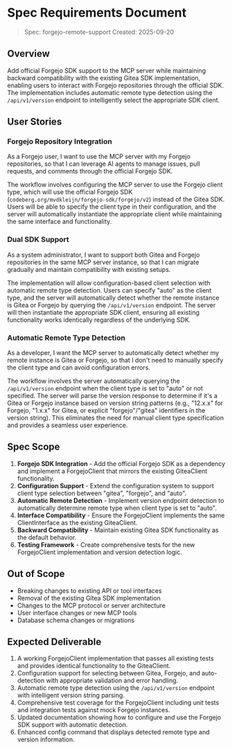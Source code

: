 # Spec Requirements Document

> Spec: forgejo-remote-support
> Created: 2025-09-20

## Overview

Add official Forgejo SDK support to the MCP server while maintaining backward compatibility with the existing Gitea SDK implementation, enabling users to interact with Forgejo repositories through the official SDK. The implementation includes automatic remote type detection using the `/api/v1/version` endpoint to intelligently select the appropriate SDK client.

## User Stories

### Forgejo Repository Integration

As a Forgejo user, I want to use the MCP server with my Forgejo repositories, so that I can leverage AI agents to manage issues, pull requests, and comments through the official Forgejo SDK.

The workflow involves configuring the MCP server to use the Forgejo client type, which will use the official Forgejo SDK (`codeberg.org/mvdkleijn/forgejo-sdk/forgejo/v2`) instead of the Gitea SDK. Users will be able to specify the client type in their configuration, and the server will automatically instantiate the appropriate client while maintaining the same interface and functionality.

### Dual SDK Support

As a system administrator, I want to support both Gitea and Forgejo repositories in the same MCP server instance, so that I can migrate gradually and maintain compatibility with existing setups.

The implementation will allow configuration-based client selection with automatic remote type detection. Users can specify "auto" as the client type, and the server will automatically detect whether the remote instance is Gitea or Forgejo by querying the `/api/v1/version` endpoint. The server will then instantiate the appropriate SDK client, ensuring all existing functionality works identically regardless of the underlying SDK.

### Automatic Remote Type Detection

As a developer, I want the MCP server to automatically detect whether my remote instance is Gitea or Forgejo, so that I don't need to manually specify the client type and can avoid configuration errors.

The workflow involves the server automatically querying the `/api/v1/version` endpoint when the client type is set to "auto" or not specified. The server will parse the version response to determine if it's a Gitea or Forgejo instance based on version string patterns (e.g., "12.x.x" for Forgejo, "1.x.x" for Gitea, or explicit "forgejo"/"gitea" identifiers in the version string). This eliminates the need for manual client type specification and provides a seamless user experience.

## Spec Scope

1. **Forgejo SDK Integration** - Add the official Forgejo SDK as a dependency and implement a ForgejoClient that mirrors the existing GiteaClient functionality.
2. **Configuration Support** - Extend the configuration system to support client type selection between "gitea", "forgejo", and "auto".
3. **Automatic Remote Detection** - Implement version endpoint detection to automatically determine remote type when client type is set to "auto".
4. **Interface Compatibility** - Ensure the ForgejoClient implements the same ClientInterface as the existing GiteaClient.
5. **Backward Compatibility** - Maintain existing Gitea SDK functionality as the default behavior.
6. **Testing Framework** - Create comprehensive tests for the new ForgejoClient implementation and version detection logic.

## Out of Scope

- Breaking changes to existing API or tool interfaces
- Removal of the existing Gitea SDK implementation
- Changes to the MCP protocol or server architecture
- User interface changes or new MCP tools
- Database schema changes or migrations

## Expected Deliverable

1. A working ForgejoClient implementation that passes all existing tests and provides identical functionality to the GiteaClient.
2. Configuration support for selecting between Gitea, Forgejo, and auto-detection with appropriate validation and error handling.
3. Automatic remote type detection using the `/api/v1/version` endpoint with intelligent version string parsing.
4. Comprehensive test coverage for the ForgejoClient including unit tests and integration tests against mock Forgejo instances.
5. Updated documentation showing how to configure and use the Forgejo SDK support with automatic detection.
6. Enhanced config command that displays detected remote type and version information.
